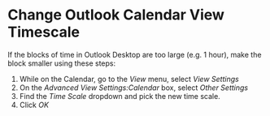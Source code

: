 # Change Outlook Calendar View Timescale

If the blocks of time in Outlook Desktop are too large (e.g. 1 hour), make the block smaller using these steps:

1. While on the Calendar, go to the *View* menu, select *View Settings*
1. On the *Advanced View Settings:Calendar* box, select *Other Settings*
1. Find the *Time Scale* dropdown and pick the new time scale.
1. Click *OK*

